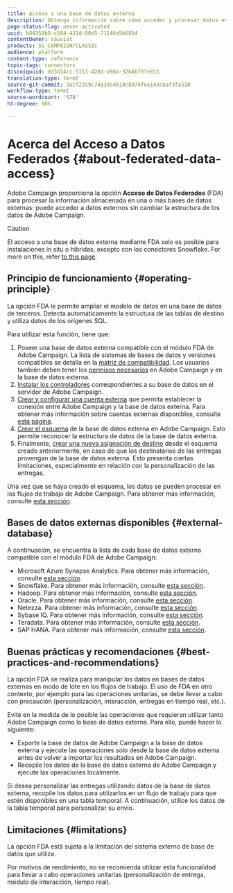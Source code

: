 ```yaml
---
title: Acceso a una base de datos externa
description: Obtenga información sobre cómo acceder y procesar datos en una base de datos externa
page-status-flag: never-activated
uuid: b84359b9-c584-431d-80d5-71146d9b6854
contentOwner: sauviat
products: SG_CAMPAIGN/CLASSIC
audience: platform
content-type: reference
topic-tags: connectors
discoiquuid: dd3d14cc-5153-428d-a98a-32b46f0fe811
translation-type: tm+mt
source-git-commit: 3acf2359c74a3dc4b18c8976fee14dcbaf3fa510
workflow-type: tm+mt
source-wordcount: '578'
ht-degree: 96%

---
```



# Acerca del Acceso a Datos Federados {#about-federated-data-access}

Adobe Campaign proporciona la opción **Acceso de Datos Federados** (FDA) para procesar la información almacenada en una o más bases de datos externas: puede acceder a datos externos sin cambiar la estructura de los datos de Adobe Campaign.

>[!CAUTION]
>
>El acceso a una base de datos externa mediante FDA solo es posible para instalaciones in situ o híbridas, excepto con los conectores Snowflake. For more on this, refer [to this page](../../installation/using/capability-matrix.md).

## Principio de funcionamiento {#operating-principle}

La opción FDA le permite ampliar el modelo de datos en una base de datos de terceros. Detecta automáticamente la estructura de las tablas de destino y utiliza datos de los orígenes SQL.

Para utilizar esta función, tiene que:

1. Poseer una base de datos externa compatible con el módulo FDA de Adobe Campaign. La lista de sistemas de bases de datos y versiones compatibles se detalla en la [matriz de compatibilidad](https://helpx.adobe.com/es/campaign/kb/compatibility-matrix.html). Los usuarios también deben tener los [permisos necesarios](../../platform/using/remote-database-access-rights.md) en Adobe Campaign y en la base de datos externa.
1. [Instalar los controladores](../../platform/using/specific-configuration-database.md) correspondientes a su base de datos en el servidor de Adobe Campaign.
1. [Crear y configurar una cuenta externa](../../platform/using/connecting-to-database.md) que permita establecer la conexión entre Adobe Campaign y la base de datos externa. Para obtener más información sobre cuentas externas disponibles, consulte [esta página](../../platform/using/external-accounts.md). 
1. [Crear el esquema](../../platform/using/creating-data-schema.md) de la base de datos externa en Adobe Campaign. Esto permite reconocer la estructura de datos de la base de datos externa.
1. Finalmente, [crear una nueva asignación de destino](../../platform/using/defining-data-mapping.md) desde el esquema creado anteriormente, en caso de que los destinatarios de las entregas provengan de la base de datos externa. Esto presenta ciertas limitaciones, especialmente en relación con la personalización de las entregas.

Una vez que se haya creado el esquema, los datos se pueden procesar en los flujos de trabajo de Adobe Campaign. Para obtener más información, consulte [esta sección](../../workflow/using/accessing-an-external-database--fda-.md).

## Bases de datos externas disponibles {#external-database}

A continuación, se encuentra la lista de cada base de datos externa compatible con el módulo FDA de Adobe Campaign:

* Microsoft Azure Synapse Analytics. Para obtener más información, consulte [esta sección](../../platform/using/specific-configuration-database.md#azure-external).
* Snowflake. Para obtener más información, consulte [esta sección](../../platform/using/specific-configuration-database.md#configure-access-to-snowflake).
* Hadoop. Para obtener más información, consulte [esta sección](../../platform/using/specific-configuration-database.md#configure-access-to-hadoop-3).
* Oracle. Para obtener más información, consulte [esta sección](../../platform/using/specific-configuration-database.md#configure-access-to-oracle).
* Netezza. Para obtener más información, consulte [esta sección](../../platform/using/specific-configuration-database.md#configure-access-to-netezza).
* Sybase IQ. Para obtener más información, consulte [esta sección](../../platform/using/specific-configuration-database.md#configure-access-to-sybase-iq).
* Teradata. Para obtener más información, consulte [esta sección](../../platform/using/specific-configuration-database.md#configure-access-to-teradata).
* SAP HANA. Para obtener más información, consulte [esta sección](../../platform/using/specific-configuration-database.md).

## Buenas prácticas y recomendaciones {#best-practices-and-recommendations}

La opción FDA se realiza para manipular los datos en bases de datos externas en modo de lote en los flujos de trabajo. El uso de FDA en otro contexto, por ejemplo para las operaciones unitarias, se debe llevar a cabo con precaución (personalización, interacción, entregas en tiempo real, etc.).

Evite en la medida de lo posible las operaciones que requieran utilizar tanto Adobe Campaign como la base de datos externa. Para ello, puede hacer lo siguiente:

* Exporte la base de datos de Adobe Campaign a la base de datos externa y ejecute las operaciones solo desde la base de datos externa antes de volver a importar los resultados en Adobe Campaign.
* Recopile los datos de la base de datos externa de Adobe Campaign y ejecute las operaciones localmente.

Si desea personalizar las entregas utilizando datos de la base de datos externa, recopile los datos para utilizarlos en un flujo de trabajo para que estén disponibles en una tabla temporal. A continuación, utilice los datos de la tabla temporal para personalizar su envío.

## Limitaciones {#limitations}

La opción FDA está sujeta a la limitación del sistema externo de base de datos que utiliza.

Por motivos de rendimiento, no se recomienda utilizar esta funcionalidad para llevar a cabo operaciones unitarias (personalización de entrega, módulo de interacción, tiempo real).
